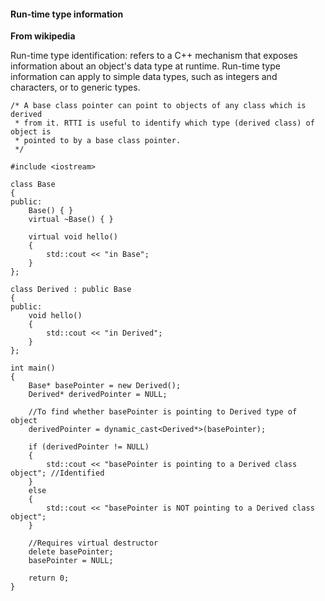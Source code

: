 #### Run-time type information

**From wikipedia**

Run-time type identification: refers to a C++ mechanism that exposes information about an object's data type at runtime. Run-time type information can apply to simple data types, such as integers and characters, or to generic types.


```
/* A base class pointer can point to objects of any class which is derived 
 * from it. RTTI is useful to identify which type (derived class) of object is 
 * pointed to by a base class pointer.
 */
 
#include <iostream>
 
class Base
{
public:
    Base() { } 
    virtual ~Base() { } 
 
    virtual void hello() 
    {
        std::cout << "in Base";
    }
};
 
class Derived : public Base
{
public:
    void hello() 
    {
        std::cout << "in Derived";
    }
};
 
int main()
{
    Base* basePointer = new Derived();
    Derived* derivedPointer = NULL;
 
    //To find whether basePointer is pointing to Derived type of object
    derivedPointer = dynamic_cast<Derived*>(basePointer);
 
    if (derivedPointer != NULL)
    {
        std::cout << "basePointer is pointing to a Derived class object"; //Identified
    }
    else
    {
        std::cout << "basePointer is NOT pointing to a Derived class object";
    }
 
    //Requires virtual destructor 
    delete basePointer;
    basePointer = NULL;
 
    return 0;
}

```